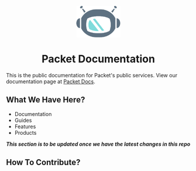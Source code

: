 <!--- HTML markdown to center the headline --->
    
<p align="center">
	<img alt="packetbot" src="images/packetbot.png" width="120px" />
	<h1 align="center"> Packet Documentation </h1>
</p>

<!--- Headline Description --->

This is the public documentation for Packet's public services.
View our documentation page at [Packet Docs](https://www.packet.com/docs/).

<!--- What We Have Here? --->

## What We Have Here?

- Documentation
- Guides
- Features
- Products

***This section is to be updated once we have the latest changes in this repo***


<!--- How To Contribute --->
## How To Contribute?
